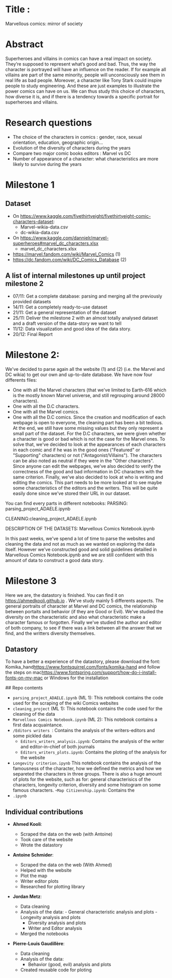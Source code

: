 # Title :
Marvellous comics: mirror of society
# Abstract
Superheroes and villains in comics can have a real impact on society. They’re supposed to represent what’s good and bad. Thus, the way the character is portrayed will have an influence on the reader. If for example all villains are part of the same minority, people will unconsciously see them in real life as bad people. Moreover, a character like Tony Stark could inspire people to study engineering. And these are just examples to illustrate the power comics can have on us.
We can thus study this choice of characters, how diverse it is, and if there is a tendency towards a specific portrait for superheroes and villains. 
# Research questions
- The choice of the characters in comics : gender, race, sexual orientation, education, geographic origin… 
- Evolution of the diversity of characters during the years
- Compare two major comic books editors : Marvel vs DC
- Number of appearance of a character: what characteristics are more likely to survive during the years
# Milestone 1
## Dataset
- On https://www.kaggle.com/fivethirtyeight/fivethirtyeight-comic-characters-dataset:
	- Marvel-wikia-data.csv
	- dc-wikia-data.csv
- On https://www.kaggle.com/dannielr/marvel-superheroes#marvel_dc_characters.xlsx
	- marvel_dc_characters.xlsx
- https://marvel.fandom.com/wiki/Marvel_Comics (1)
- https://dc.fandom.com/wiki/DC_Comics_Database (2)
## A list of internal milestones up until project milestone 2
- 07/11: Get a complete database: parsing and merging all the previously provided datasets 
- 14/11: Get a completely ready-to-use dataset
- 21/11: Get a general representation of the dataset
- 25/11: Deliver the milestone 2 with an almost totally analysed dataset and a draft version of the data-story we want to tell
- 11/12: Data visualization and good idea of the data story.
- 20/12: Final Report

# Milestone 2:
We've decided to parse again all the website (1) and (2) (i.e. the Marvel and DC wikia) to get our own and up-to-date database. We have now four differents files:
- One with all the Marvel characters (that we've limited to Earth-616 which is the mostly known Marvel universe, and still regrouping around 28000 characters).
- One with all the D.C characters.
- One with all the Marvel comics.
- One with all the D.C comics.
Since the creation and modification of each webpage is open to everyone, the cleaning part has been a bit tedious. At the end, we still have some missing values but they only represent a small part of the dataset. 
For the D.C characters, we were given whether a character is good or bad which is not the case for the Marvel ones. To solve that, we've decided to look at the appearances of each characters in each comic and if he was in the good ones ("Featured" or "Supporting" characters) or not ("Antagonist/Villains"). The characters can be also noted as neutral if they were in the "Other characters". Since anyone can edit the webpages, we've also decided to verify the correctness of the good and bad information in DC characters with the same criterion.
Finally, we've also decided to look at who is writing and editing the comics. This part needs to be more looked at to see maybe some characteristics of the editors and the writers. This will be quite easily done since we've stored their URL in our dataset.

You can find every parts in different notebooks:
PARSING: parsing_project_ADAELE.ipynb

CLEANING:cleaning_project_ADAELE.ipynb

DESCRIPTION OF THE DATASETS: Marvellous Comics Notebook.ipynb

In this past weeks, we've spend a lot of time to parse the websites and cleaning the data and not as much as we wanted on exploring the data itself. However we've constructed good and solid guidelines detailled in Marvellous Comics Notebook.ipynb and we are still confident with this amount of data to construct a good data story.

# Milestone 3

Here we are, the datastory is finished. You can find it on https://ahmedkooli.github.io . We've study mainly 5 differents aspects. The general portraits of character at Marvel and DC comics, the relationship between portaits and behavior (if they are Good or Evil). We've studied the diversity on the characteristic and also what characteristic make a character famous or forgotten. Finally we've studied the author and editor of both company, to see if there was a link between all the answer that we find, and the writters diversity themselves. 

## Datastory
To have a better a experience of the datastory, please download the font: Komika_hand<https://www.fontsquirrel.com/fonts/komika-hand> and follow the steps on mac<https://www.fontspring.com/support/how-do-i-install-fonts-on-my-mac> or Windows for the installation 

## Repo contents
-  `parsing_project_ADAELE.ipynb` (ML 1): This notebook contains the code used for the scraping of the wiki Comics websites
- `cleaning_project` (ML 1): This notebook contains the code used for the cleaning of the data
- `Marvellous Comics Notebook.ipynb` (ML 2): This notebook contains a first data acquaintance.
- `/Editors writers `: Contains the analysis of the writers-editors and some pickled data
	- `Editors_writers_analysis.ipynb`: Contains the analysis of the writer and editor-in-chief of both journals
	- `Editors_writers_plots.ipynb`: Contains the ploting of the analysis for the website
- `Longevity criterion.ipynb` This notebook contains the analysis of the famousness of the character, how we defined the metrics and how we separeted the characters in three groups. There is also a huge amount of plots for the website, such as for: general characterisics of the characters, longevity criterion, diversity and some histogram on some famous characters.
-`Map Citizenship.ipynb`: Contains the 
- `.ipynb`


## Individual contributions

- __Ahmed Kooli__:
	- Scraped the data on the web (with Antoine)
	- Took care of the website
	- Wrote the datastory
    

- __Antoine Schmider__:
	- Scraped the data on the web (With Ahmed)
	- Helped with the website
	- Plot the map
	- Writer editor plots
	- Researched for plotting library
    

- __Jordan Metz__:
	- Data cleaning
	- Analysis of the data:
    		- General characteristic analysis and plots
    		- Longevity analysis and plots
		- Diversity analysis and plots
		- Writer and Editor analysis
	- Merged the notebooks
    
    
- __Pierre-Louis Gaudillère__:
	- Data cleaning
	- Analysis of the data:
		- Behavior (good, evil) analysis and plots
	- Created reusable code for ploting
